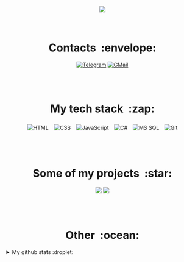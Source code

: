 <div align="center">
    <img height= "50" src="https://readme-typing-svg.herokuapp.com?color=%2300FF6A&size=22&center=true&vCenter=true&width=700&height=30&lines=%24+Hi.+My+name+is+Qalib+Qurbanov.;%24+I'm+developer+from+Azerbaijan.;%24+Welcome+to+my+github+page!" />
</div>     <br>





<br>
<h1 align="center">Contacts&nbsp; :envelope:</h1>
<div align="center">
    <a href="https://t.me/inde_irae"><img height=35 alt="Telegram" src="https://img.shields.io/badge/indeirae-2CA5E0?style=for-the-badge&logo=telegram&logoColor=white"></a>
    <a href="mailto:qurbanowqalib@gmail.com"><img height=35 alt="GMail" src="https://img.shields.io/badge/qurbanowqalib@gmail.com-D14836?style=for-the-badge&logo=gmail&logoColor=white"></a>
</div>     <br><br><br>





<h1 align="center">My tech stack&nbsp; :zap:</h1>
<div align="center">
    <!-- For more icons please follow  https://github.com/MikeCodesDotNET/ColoredBadges -->
    <img src="https://img.shields.io/badge/html5-%23E34F26.svg?style=for-the-badge&logo=html5&logoColor=white" height=35 alt="HTML" style="vertical-align:top; margin:5px"/>
    <img src="https://img.shields.io/badge/css3-%231572B6.svg?style=for-the-badge&logo=css3&logoColor=white" height=35 alt="CSS" style="vertical-align:top; margin:5px"/>
    <img src="https://img.shields.io/badge/javascript-%23323330.svg?style=for-the-badge&logo=javascript&logoColor=%23F7DF1E" height=35 alt="JavaScript" style="vertical-align:top; margin:5px"/>
    <img src="https://img.shields.io/badge/c%23-%23239120.svg?style=for-the-badge&logo=c-sharp&logoColor=white" height=35 alt="C#" style="vertical-align:top; margin:5px"/>
    <img src="https://img.shields.io/badge/Microsoft%20SQL%20Sever-CC2927?style=for-the-badge&logo=microsoft%20sql%20server&logoColor=white" height=35 alt="MS SQL" style="vertical-align:top; margin:5px"/>
    <img src="https://img.shields.io/badge/git-%23F05033.svg?style=for-the-badge&logo=git&logoColor=white" height=35 alt="Git" style="vertical-align:top; margin:5px"/>
    <!-- <img src="" height=35 alt="" style="vertical-align:top; margin:5px"/> -->
</div>     <br><br><br>





<h1 align="center">Some of my projects&nbsp; :star:</h1>
<div align="center">
    <img src="https://github-readme-stats.vercel.app/api/pin/?username=qalibqurbanov&repo=SoundCloudArtworkDownloader&theme=omni&hide_border=true"/>
    <img src="https://github-readme-stats.vercel.app/api/pin/?username=qalibqurbanov&repo=imager&theme=omni&hide_border=true"/>
</div>     <br><br><br>





<h1 align="center">Other&nbsp; :ocean:</h1>
<details>
    <summary>My github stats :droplet:</summary><br>
    <div align="center" style="display:flex; justify-content:center; align-items:center;">
        <img height= "150" draggable="false" style="pointer-events: none; user-select:none;" src="https://github-readme-stats.vercel.app/api?username=qalibqurbanov&theme=omni&show_icons=true&include_all_commits=true&hide_border=true" />
        <img height= "150" draggable="false" style="pointer-events: none; user-select:none;" src="https://github-readme-stats.vercel.app/api/top-langs/?username=qalibqurbanov&show_icons=true&hide_border=true&layout=compact&langs_count=8&theme=omni" />
    </div>
</details>










[comments]: <> (----------------------------------------------------------------------------)










[comments]: <> (material-palenight, react, radical, midnight-purple, material-palenight, omni, jolly - ve s. : https://github.com/anuraghazra/github-readme-stats/blob/master/themes/README.md)


[comments]: <>
(
<img src = "https://raw.githubusercontent.com/MartinHeinz/MartinHeinz/master/wave.gif" width = 35px>
<img src="https://camo.githubusercontent.com/a6af43479d42a1a2fb5c9b40ee7c8cb4166fe525162357d400ee99afe3eac2fa/68747470733a2f2f63756c746f667468657061727479706172726f742e636f6d2f706172726f74732f68642f676974687562706172726f742e676966" width=35px>
<img src="https://raw.githubusercontent.com/iCharlesZ/FigureBed/master/img/octocat.gif" width=35px><br>
<img src="https://camo.githubusercontent.com/992babdffd8c74a1502de375fbdf7e4d54773242/68747470733a2f2f6d656469612e67697068792e636f6d2f6d656469612f53576f536b4e36447854737a71494b4571762f67697068792e676966" width=250px>
)

